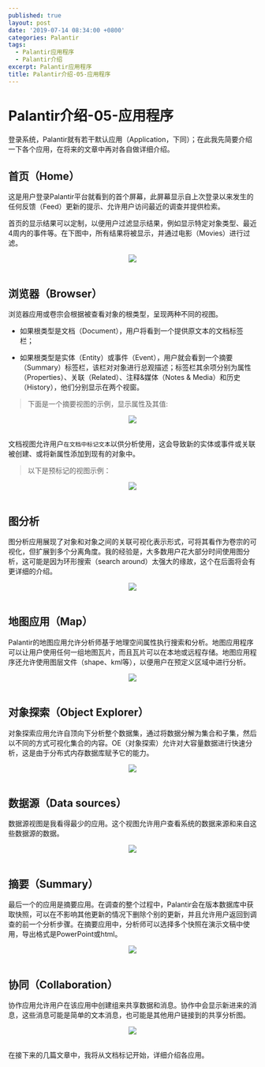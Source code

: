 ```yaml
---
published: true
layout: post
date: '2019-07-14 08:34:00 +0800'
categories: Palantir
tags:
  - Palantir应用程序
  - Palantir介绍
excerpt: Palantir应用程序
title: Palantir介绍-05-应用程序
---
```

# Palantir介绍-05-应用程序

登录系统，Palantir就有若干默认应用（Application，下同）；在此我先简要介绍一下各个应用，在将来的文章中再对各自做详细介绍。

## 首页（Home）

这是用户登录Palantir平台就看到的首个屏幕，此屏幕显示自上次登录以来发生的任何反馈（Feed）更新的提示、允许用户访问最近的调查并提供检索。

首页的显示结果可以定制，以便用户过滤显示结果，例如显示特定对象类型、最近4周内的事件等。在下图中，所有结果将被显示，并通过电影（Movies）进行过滤。

<div align="center"><img src="https://www.bobinsun.cn/assets/images/palantir-05-1.png"/></div>
<br>

## 浏览器（Browser）

浏览器应用或卷宗会根据被查看对象的根类型，呈现两种不同的视图。

* 如果根类型是文档（Document），用户将看到一个提供原文本的文档标签栏；

* 如果根类型是实体（Entity）或事件（Event），用户就会看到一个摘要（Summary）标签栏，该栏对对象进行总观描述；标签栏其余项分别为属性（Properties）、关联（Related）、注释&媒体（Notes & Media）和历史（History），他们分别显示在两个视窗。

> 下面是一个摘要视图的示例，显示属性及其值:

<div align="center"><img src="https://www.bobinsun.cn/assets/images/palantir-05-2.png"/></div>
<br>

文档视图允许用户`在文档中标记文本`以供分析使用，这会导致新的实体或事件或关联被创建、或将新属性添加到现有的对象中。

> 以下是预标记的视图示例：

<div align="center"><img src="https://www.bobinsun.cn/assets/images/palantir-05-3.png"/></div>
<br>

## 图分析

图分析应用展现了对象和对象之间的关联可视化表示形式，可将其看作为卷宗的可视化，但扩展到多个分离角度。我的经验是，大多数用户花大部分时间使用图分析，这可能是因为环形搜索（search around）太强大的缘故，这个在后面将会有更详细的介绍。

<div align="center"><img src="https://www.bobinsun.cn/assets/images/palantir-05-4.png"/></div>
<br>

## 地图应用（Map）

Palantir的地图应用允许分析师基于地理空间属性执行搜索和分析。地图应用程序可以让用户使用任何一组地图瓦片，而且瓦片可以在本地或远程存储。地图应用程序还允许使用图层文件（shape、kml等），以便用户在预定义区域中进行分析。

<div align="center"><img src="https://www.bobinsun.cn/assets/images/palantir-05-5.png"/></div>
<br>

## 对象探索（Object Explorer）

对象探索应用允许自顶向下分析整个数据集，通过将数据分解为集合和子集，然后以不同的方式可视化集合的内容。OE（对象探索）允许对大容量数据进行快速分析，这是由于分布式内存数据库赋予它的能力。

<div align="center"><img src="https://www.bobinsun.cn/assets/images/palantir-05-6.png"/></div>
<br>

## 数据源（Data sources）

数据源视图是我看得最少的应用。这个视图允许用户查看系统的数据来源和来自这些数据源的数据。

<div align="center"><img src="https://www.bobinsun.cn/assets/images/palantir-05-7.png"/></div>
<br>

## 摘要（Summary）

最后一个的应用是摘要应用。在调查的整个过程中，Palantir会在版本数据库中获取快照，可以在不影响其他更新的情况下删除个别的更新，并且允许用户返回到调查的前一个分析步骤。在摘要应用中，分析师可以选择多个快照在演示文稿中使用，导出格式是PowerPoint或html。

<div align="center"><img src="https://www.bobinsun.cn/assets/images/palantir-05-8.png"/></div>
<br>

## 协同（Collaboration）

协作应用允许用户在该应用中创建组来共享数据和消息。协作中会显示新进来的消息，这些消息可能是简单的文本消息，也可能是其他用户链接到的共享分析图。

<div align="center"><img src="https://www.bobinsun.cn/assets/images/palantir-05-9.png"/></div>
<br>

在接下来的几篇文章中，我将从文档标记开始，详细介绍各应用。
